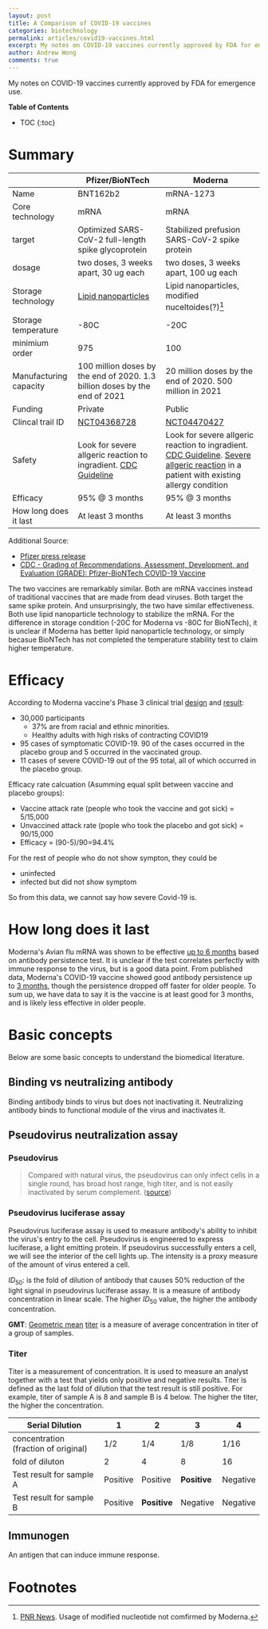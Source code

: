 ```yaml
---
layout: post
title: A Comparison of COVID-19 vaccines 
categories: biotechnology
permalink: articles/covid19-vaccines.html
excerpt: My notes on COVID-19 vaccines currently approved by FDA for emergence use.
author: Andrew Wong
comments: true
---
```


My notes on COVID-19 vaccines currently approved by FDA for emergence use.

**Table of Contents**
* TOC
{:toc}

# Summary

|     | Pfizer/BioNTech | Moderna |
| --- | --- | --- |
| Name | BNT162b2 | mRNA-1273 |
| Core technology | mRNA | mRNA |
| target | Optimized SARS-CoV-2 full-length spike glycoprotein |  Stabilized prefusion SARS-CoV-2 spike protein   |
| dosage | two doses, 3 weeks apart, 30 ug each | two doses, 3 weeks apart, 100 ug each |
| Storage technology |  [Lipid nanoparticles](https://www.technologyreview.com/2020/12/09/1013538/what-are-the-ingredients-of-pfizers-covid-19-vaccine/)   | Lipid nanoparticles, modified nuceltoides(?)[^m1] |
| Storage temperature | -80C | -20C |
| minimium order | 975 | 100 |
| Manufacturing capacity | 100 million doses by the end of 2020. 1.3 billion doses by the end of 2021 |  20 million doses by the end of 2020. 500 million in 2021    |
| Funding | Private | Public |
| Clincal trail ID | [NCT04368728](https://clinicaltrials.gov/ct2/show/NCT04368728) |  [NCT04470427](https://clinicaltrials.gov/ct2/show/NCT04470427)   |
| Safety |  Look for severe allgeric reaction to ingradient. [CDC Guideline](https://www.cdc.gov/coronavirus/2019-ncov/vaccines/recommendations/underlying-conditions.html)   | Look for severe allgeric reaction to ingradient. [CDC Guideline](https://www.cdc.gov/coronavirus/2019-ncov/vaccines/recommendations/underlying-conditions.html). [Severe allgeric reaction](https://thehill.com/homenews/state-watch/531710-boston-doctor-with-history-of-allergies-has-severe-reaction-to-moderna) in a patient with existing allergy condition |
| Efficacy | 95% @ 3 months | 95% @ 3 months |
| How long does it last| At least 3 months | At least 3 months |

Additional Source:  
- [Pfizer press release](https://www.pfizer.com/news/press-release/press-release-detail/pfizer-and-biontech-choose-lead-mrna-vaccine-candidate-0)  
- [CDC - Grading of Recommendations, Assessment, Development, and Evaluation (GRADE): Pfizer-BioNTech COVID-19 Vaccine](https://www.cdc.gov/vaccines/acip/recs/grade/covid-19-pfizer-biontech-vaccine.html)

[^m1]: [PNR News](https://www.npr.org/sections/health-shots/2020/11/17/935563377/why-does-pfizers-covid-19-vaccine-need-to-be-kept-colder-than-antarctic). Usage of modified nucleotide not comfirmed by Moderna.

The two vaccines are remarkably similar. Both are mRNA vaccines instead of traditional vaccines that are made from dead viruses. Both target the same spike protein. And unsurprisingly, the two have similar effectiveness. Both use lipid nanoparticle technology to stabilize the mRNA. For the difference in storage condition (-20C for Moderna vs -80C for BioNTech), it is unclear if Moderna has better lipid nanoparticle technology, or simply becasue BioNTech has not completed the temperature stability test to claim higher temperature.

# Efficacy

According to Moderna vaccine's Phase 3 clinical trial [design](https://clinicaltrials.gov/ct2/show/NCT04470427) and [result](https://www.nih.gov/news-events/news-releases/promising-interim-results-clinical-trial-nih-moderna-covid-19-vaccine): 
- 30,000 participants
    - 37% are from racial and ethnic minorities.
    - Healthy adults with high risks of contracting COVID19
- 95 cases of symptomatic COVID-19. 90 of the cases occurred in the placebo group and 5 occurred in the vaccinated group.
- 11 cases of severe COVID-19 out of the 95 total, all of which occurred in the placebo group.

Efficacy rate calcuation (Asumming equal split between vaccine and placebo groups):
- Vaccine attack rate (people who took the vaccine and got sick) = 5/15,000
- Unvaccined attack rate (pople who took the placebo and got sick) = 90/15,000
- Efficacy = (90-5)/90=94.4%

For the rest of people who do not show sympton, they could be
- uninfected
- infected but did not show symptom

So from this data, we cannot say how severe Covid-19 is.

# How long does it last

Moderna's Avian flu mRNA was shown to be effective [up to 6 months](https://www.sciencedirect.com/science/article/pii/S0264410X19305626) based on antibody persistence test. It is unclear if the test correlates perfectly with immune response to the virus, but is a good data point. From published data, Moderna's COVID-19 vaccine showed good antibody persistence up to [3 months](https://www.nejm.org/doi/full/10.1056/NEJMc2032195?query=RP), though the persistence dropped off faster for older people. To sum up, we have data to say it is the vaccine is at least good for 3 months, and is likely less effective in older people.

# Basic concepts
Below are some basic concepts to understand the biomedical literature.

## Binding vs neutralizing antibody

Binding antibody binds to virus but does not inactivating it. Neutralizing antibody binds to functional module of the virus and inactivates it.

## Pseudovirus neutralization assay

### Pseudovirus

> Compared with natural virus, the pseudovirus can only infect cells in a single round, has broad host range, high titer, and is not easily inactivated by serum complement. ([source](https://www.creative-diagnostics.com/sars-cov-2-pseudovirus-neutralization-assay.htm))

### Pseudovirus luciferase assay
Pseudovirus luciferase assay is used to measure antibody's ability to inhibit the virus's entry to the cell. Pseudovirus is engineered to express luciferase, a light emitting protein. If pseudovirus successfully enters a cell, we will see the interior of the cell lights up. The intensity is a proxy measure of the amount of virus entered a cell.

$ID_{50}$: is the fold of dilution of antibody that causes 50% reduction of the light signal in pseudovirus luciferase assay. It is a measure of antibody concentration in linear scale. The higher $ID_{50}$ value, the higher the antibody concentration.

**GMT**: [Geometric mean](https://en.wikipedia.org/wiki/Geometric_mean) [titer](#titer) is a measure of average concentration in titer of a group of samples.

### Titer

Titer is a measurement of concentration. It is used to measure an analyst together with a test that yields only positive and negative results. Titer is defined as the last fold of dilution that the test result is still positive. For example, titer of sample A is 8 and sample B is 4 below. The higher the titer, the higher the concentration.

| Serial Dilution | 1   | 2   | 3   | 4   |
| --- | --- | --- | --- | --- |
| concentration (fraction of original) | 1/2 | 1/4 | 1/8 | 1/16 |
| fold of diluton | 2   | 4   | 8   | 16  |
| Test result for sample A | Positive | Positive | **Positive** | Negative |
| Test result for sample B | Positive | **Positive** | Negative | Negative |

## Immunogen

An antigen that can induce immune response.

# Footnotes